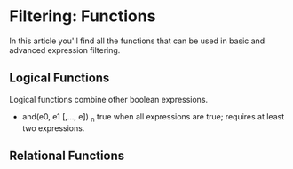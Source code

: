 # Filtering: Functions
In this article you'll find all the functions that can be used in basic and advanced expression filtering.

## Logical Functions
Logical functions combine other boolean expressions.

- and(e0, e1 [,..., e]) <sub>n</sub> true when all expressions are true; requires at least two expressions.

## Relational Functions
